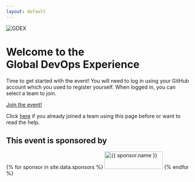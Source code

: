 ```yaml
---
layout: default
---
```


<div class="bg-gray-900">
  <div class="relative isolate overflow-hidden pt-14">
    <div class="absolute inset-x-0 -top-40 -z-10 transform-gpu overflow-hidden blur-3xl sm:-top-80" aria-hidden="true">
      <div class="relative left-[calc(50%-11rem)] aspect-[1155/678] w-[36.125rem] -translate-x-1/2 rotate-[30deg] bg-gradient-to-tr from-[#ff80b5] to-[#9089fc] opacity-20 sm:left-[calc(50%-30rem)] sm:w-[72.1875rem]" style="clip-path: polygon(74.1% 44.1%, 100% 61.6%, 97.5% 26.9%, 85.5% 0.1%, 80.7% 2%, 72.5% 32.5%, 60.2% 62.4%, 52.4% 68.1%, 47.5% 58.3%, 45.2% 34.5%, 27.5% 76.7%, 0.1% 64.9%, 17.9% 100%, 27.6% 76.8%, 76.1% 97.7%, 74.1% 44.1%)"></div>
    </div>
    <div class="mx-auto max-w-2xl py-12 sm:py-12 lg:py-18">
      <div class="hidden sm:mb-8 sm:flex sm:justify-center">
        <img src="images/Logo-trans Small.png" alt="GDEX">  
      </div>
      <div class="text-center" id="login-section">
        <h1 class="text-4xl font-bold tracking-tight text-white sm:text-6xl">Welcome to the Global&nbsp;DevOps&nbsp;Experience</h1>
        <p class="mt-6 text-lg leading-8 text-gray-200">Time to get started with the event! You will need to log in using your GitHub account which you used to register yourself. When logged in, you can select a team to join.</p>
        <div class="mt-10 flex items-center justify-center gap-x-6">
          <a href="#" class="rounded-md bg-indigo-500 px-3.5 py-2.5 text-2xl font-semibold text-white shadow-sm hover:bg-indigo-400 focus-visible:outline focus-visible:outline-2 focus-visible:outline-offset-2 focus-visible:outline-indigo-400" id="login-button">Join the event!</a>
          <!-- <a href="#" class="text-sm font-semibold leading-6 text-white">Learn more <span aria-hidden="true">→</span></a> -->
        </div>
        <p class="mt-6 text-sm leading-8 text-gray-300">Click <a href="start-team" class="underline">here</a> if you already joined a team using this page before or want to read the help.</p>
      </div>
      <div class="hidden" id="event-section">
      </div>
    </div>
    <div class="absolute inset-x-0 top-[calc(100%-13rem)] -z-10 transform-gpu overflow-hidden blur-3xl sm:top-[calc(100%-30rem)]" aria-hidden="true">
      <div class="relative left-[calc(50%+3rem)] aspect-[1155/678] w-[36.125rem] -translate-x-1/2 bg-gradient-to-tr from-[#ff80b5] to-[#9089fc] opacity-20 sm:left-[calc(50%+36rem)] sm:w-[72.1875rem]" style="clip-path: polygon(74.1% 44.1%, 100% 61.6%, 97.5% 26.9%, 85.5% 0.1%, 80.7% 2%, 72.5% 32.5%, 60.2% 62.4%, 52.4% 68.1%, 47.5% 58.3%, 45.2% 34.5%, 27.5% 76.7%, 0.1% 64.9%, 17.9% 100%, 27.6% 76.8%, 76.1% 97.7%, 74.1% 44.1%)"></div>
    </div>
  </div>
</div>
<!-- Logo cloud -->
<div class="mx-auto mt-8 max-w-7xl px-6 sm:mt-16 lg:px-8">
  <h2 class="text-center text-lg font-semibold leading-8 text-white">This event is sponsored by</h2>
  <div class="mx-auto mt-10 grid max-w-lg grid-cols-3 items-center gap-x-8 gap-y-10 sm:max-w-xl sm:grid-cols-2 sm:gap-x-10 lg:mx-0 lg:max-w-none lg:grid-cols-3">
    <!-- Loop through the site.data.sponsors -->
    {% for sponsor in site.data.sponsors %}
    <img class="col-span-2 max-h-12 w-full object-contain lg:col-span-1" src="{{ sponsor.logo }}" alt="{{ sponsor.name }}" width="158" height="48">
    {% endfor %}   
  </div>
</div>
<script src="assets/js/membership.js" type="module"></script>